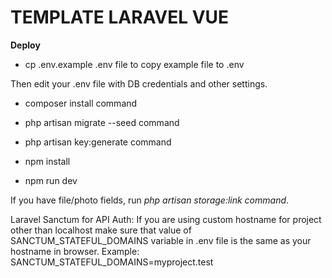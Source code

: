 # TEMPLATE LARAVEL VUE

**Deploy**

- cp .env.example .env file to copy example file to .env

Then edit your .env file with DB credentials and other settings.

- composer install command

- php artisan migrate --seed command

- php artisan key:generate command

- npm install

- npm run dev

If you have file/photo fields, run *php artisan storage:link command*.

Laravel Sanctum for API Auth: If you are using custom hostname for project other than 
localhost make sure that value of SANCTUM_STATEFUL_DOMAINS variable in .env file is the 
same as your hostname in browser. Example: SANCTUM_STATEFUL_DOMAINS=myproject.test


